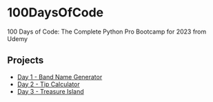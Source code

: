 100DaysOfCode
=============

100 Days of Code: The Complete Python Pro Bootcamp for 2023 from Udemy

Projects
--------

* [Day 1 - Band Name Generator](https://github.com/darwiky/100DaysOfCode/blob/main/band-name-generator.py)
* [Day 2 - Tip Calculator](https://github.com/darwiky/100DaysOfCode/blob/main/tip-calculator.py)
* [Day 3 - Treasure Island](https://github.com/darwiky/100DaysOfCode/blob/main/treasure-island.py)
